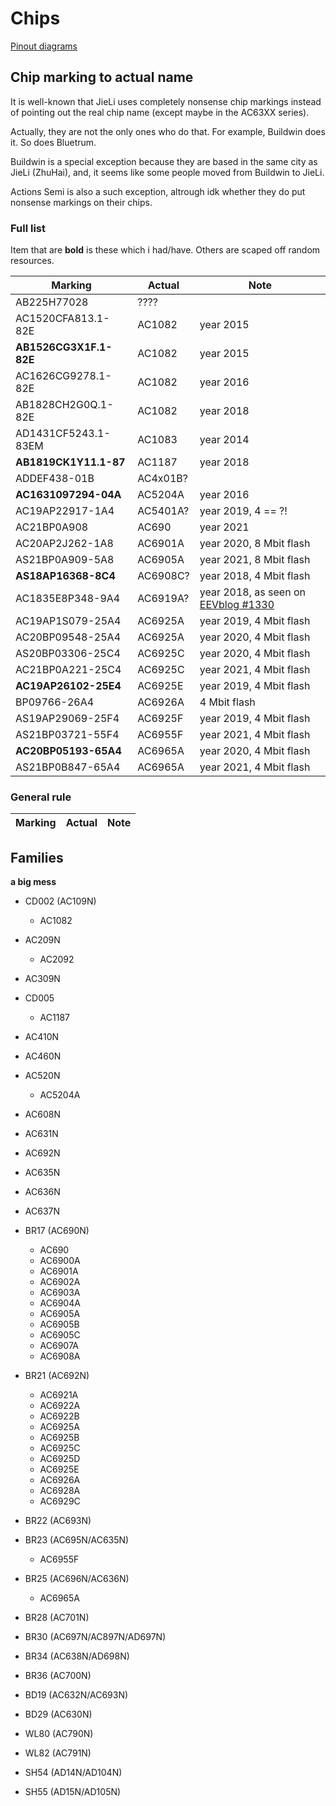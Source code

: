 # Chips

[Pinout diagrams](pinout-diagrams/index.md)

## Chip marking to actual name

It is well-known that JieLi uses completely nonsense chip markings
instead of pointing out the real chip name (except maybe in the AC63XX series).

Actually, they are not the only ones who do that.
For example, Buildwin does it. So does Bluetrum.

Buildwin is a special exception because they are based in the same city as JieLi (ZhuHai),
and, it seems like some people moved from Buildwin to JieLi.

Actions Semi is also a such exception,
altrough idk whether they do put nonsense markings on their chips.

### Full list

Item that are **bold** is these which i had/have.
Others are scaped off random resources.

|         Marking         |   Actual     |   Note                         |
|-------------------------|--------------|--------------------------------|
| AB225H77028             | ????         |                                |
| AC1520CFA813.1-82E      | AC1082       | year 2015                      |
| **AB1526CG3X1F.1-82E**  | AC1082       | year 2015                      |
| AC1626CG9278.1-82E      | AC1082       | year 2016                      |
| AB1828CH2G0Q.1-82E      | AC1082       | year 2018                      |
| AD1431CF5243.1-83EM     | AC1083       | year 2014                      |
| **AB1819CK1Y11.1-87**   | AC1187       | year 2018                      |
| ADDEF438-01B            | AC4x01B?     |                                |
| **AC1631097294-04A**    | AC5204A      | year 2016                      |
| AC19AP22917-1A4         | AC5401A?     | year 2019, 4 == ?!             |
| AC21BP0A908             | AC690        | year 2021                      |
| AC20AP2J262-1A8         | AC6901A      | year 2020, 8 Mbit flash        |
| AS21BP0A909-5A8         | AC6905A      | year 2021, 8 Mbit flash        |
| **AS18AP16368-8C4**     | AC6908C?     | year 2018, 4 Mbit flash        |
| AC1835E8P348-9A4        | AC6919A?     | year 2018, as seen on [EEVblog #1330](https://youtu.be/gj70jpdVMPY?t=702) |
| AC19AP1S079-25A4        | AC6925A      | year 2019, 4 Mbit flash        |
| AC20BP09548-25A4        | AC6925A      | year 2020, 4 Mbit flash        |
| AS20BP03306-25C4        | AC6925C      | year 2020, 4 Mbit flash        |
| AC21BP0A221-25C4        | AC6925C      | year 2021, 4 Mbit flash        |
| **AC19AP26102-25E4**    | AC6925E      | year 2019, 4 Mbit flash        |
| BP09766-26A4            | AC6926A      | 4 Mbit flash                   |
| AS19AP29069-25F4        | AC6925F      | year 2019, 4 Mbit flash        |
| AS21BP03721-55F4        | AC6955F      | year 2021, 4 Mbit flash        |
| **AC20BP05193-65A4**    | AC6965A      | year 2020, 4 Mbit flash        |
| AS21BP0B847-65A4        | AC6965A      | year 2021, 4 Mbit flash        |

### General rule

|         Marking         |   Actual     |   Note                         |
|-------------------------|--------------|--------------------------------|


## Families

**a big mess**

- CD002 (AC109N)
  - AC1082

- AC209N
  - AC2092

- AC309N

- CD005
  - AC1187

- AC410N

- AC460N

- AC520N
  - AC5204A

- AC608N

- AC631N
- AC692N
- AC635N
- AC636N
- AC637N

- BR17 (AC690N)
  - AC690
  - AC6900A
  - AC6901A
  - AC6902A
  - AC6903A
  - AC6904A
  - AC6905A
  - AC6905B
  - AC6905C
  - AC6907A
  - AC6908A

- BR21 (AC692N)
  - AC6921A
  - AC6922A
  - AC6922B
  - AC6925A
  - AC6925B
  - AC6925C
  - AC6925D
  - AC6925E
  - AC6926A
  - AC6928A
  - AC6929C

- BR22 (AC693N)

- BR23 (AC695N/AC635N)
  - AC6955F

- BR25 (AC696N/AC636N)
  - AC6965A

- BR28 (AC701N)

- BR30 (AC697N/AC897N/AD697N)

- BR34 (AC638N/AD698N)

- BR36 (AC700N)

- BD19 (AC632N/AC693N)

- BD29 (AC630N)

- WL80 (AC790N)

- WL82 (AC791N)

- SH54 (AD14N/AD104N)

- SH55 (AD15N/AD105N)
